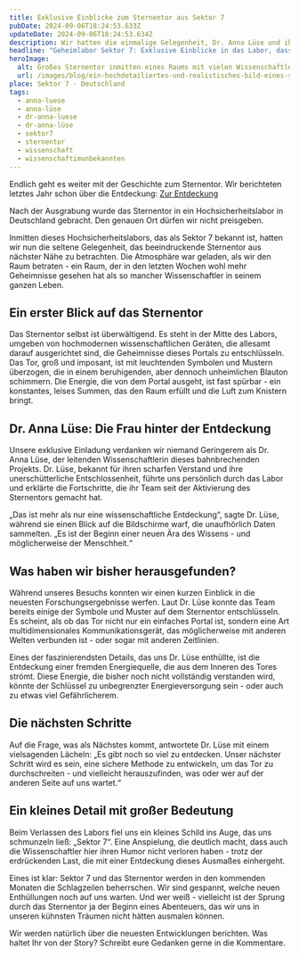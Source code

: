 ```yaml
---
title: Exklusive Einblicke zum Sternentor aus Sektor 7
pubDate: 2024-09-06T18:24:53.633Z
updateDate: 2024-09-06T18:24:53.634Z
description: Wir hatten die einmalige Gelegenheit, Dr. Anna Lüse und ihr Team im Geheimlabor Sektor 7 zu besuchen. Hier wird das sagenumwobene Sternentor untersucht.
headline: "Geheimlabor Sektor 7: Exklusive Einblicke in das Labor, dass das Sternentor aktiviert hat"
heroImage:
  alt: Großes Sternentor inmitten eines Raums mit vielen Wissenschaftlern
  url: /images/blog/ein-hochdetailiertes-und-realistisches-bild-eines-stargates-das-sich-in-einem-high-tech-labor-befindet.webp
place: Sektor 7 - Deutschland
tags:
  - anna-luese
  - anna-lüse
  - dr-anna-luese
  - dr-anna-lüse
  - sektor7
  - sternentor
  - wissenschaft
  - wissenschaftimunbekannten
---
```


Endlich geht es weiter mit der Geschichte zum Sternentor. Wir berichteten letztes Jahr schon über die Entdeckung:
[Zur Entdeckung](./antikes-sternentor-entdeckung-speyer.md)

Nach der Ausgrabung wurde das Sternentor in ein Hochsicherheitslabor in Deutschland gebracht. Den genauen Ort dürfen wir nicht preisgeben.

Inmitten dieses Hochsicherheitslabors, das als Sektor 7 bekannt ist, hatten wir nun die seltene Gelegenheit, das beeindruckende Sternentor aus nächster Nähe zu betrachten. Die Atmosphäre war geladen, als wir den Raum betraten - ein Raum, der in den letzten Wochen wohl mehr Geheimnisse gesehen hat als so mancher Wissenschaftler in seinem ganzen Leben.

## Ein erster Blick auf das Sternentor

Das Sternentor selbst ist überwältigend. Es steht in der Mitte des Labors, umgeben von hochmodernen wissenschaftlichen Geräten, die allesamt darauf ausgerichtet sind, die Geheimnisse dieses Portals zu entschlüsseln. Das Tor, groß und imposant, ist mit leuchtenden Symbolen und Mustern überzogen, die in einem beruhigenden, aber dennoch unheimlichen Blauton schimmern. Die Energie, die von dem Portal ausgeht, ist fast spürbar - ein konstantes, leises Summen, das den Raum erfüllt und die Luft zum Knistern bringt.

## Dr. Anna Lüse: Die Frau hinter der Entdeckung

Unsere exklusive Einladung verdanken wir niemand Geringerem als Dr. Anna Lüse, der leitenden Wissenschaftlerin dieses bahnbrechenden Projekts. Dr. Lüse, bekannt für ihren scharfen Verstand und ihre unerschütterliche Entschlossenheit, führte uns persönlich durch das Labor und erklärte die Fortschritte, die ihr Team seit der Aktivierung des Sternentors gemacht hat.

„Das ist mehr als nur eine wissenschaftliche Entdeckung“, sagte Dr. Lüse, während sie einen Blick auf die Bildschirme warf, die unaufhörlich Daten sammelten. „Es ist der Beginn einer neuen Ära des Wissens - und möglicherweise der Menschheit.“

## Was haben wir bisher herausgefunden?

Während unseres Besuchs konnten wir einen kurzen Einblick in die neuesten Forschungsergebnisse werfen. Laut Dr. Lüse konnte das Team bereits einige der Symbole und Muster auf dem Sternentor entschlüsseln. Es scheint, als ob das Tor nicht nur ein einfaches Portal ist, sondern eine Art multidimensionales Kommunikationsgerät, das möglicherweise mit anderen Welten verbunden ist - oder sogar mit anderen Zeitlinien.

Eines der faszinierendsten Details, das uns Dr. Lüse enthüllte, ist die Entdeckung einer fremden Energiequelle, die aus dem Inneren des Tores strömt. Diese Energie, die bisher noch nicht vollständig verstanden wird, könnte der Schlüssel zu unbegrenzter Energieversorgung sein - oder auch zu etwas viel Gefährlicherem.

## Die nächsten Schritte

Auf die Frage, was als Nächstes kommt, antwortete Dr. Lüse mit einem vielsagenden Lächeln: „Es gibt noch so viel zu entdecken. Unser nächster Schritt wird es sein, eine sichere Methode zu entwickeln, um das Tor zu durchschreiten - und vielleicht herauszufinden, was oder wer auf der anderen Seite auf uns wartet.“

## Ein kleines Detail mit großer Bedeutung

Beim Verlassen des Labors fiel uns ein kleines Schild ins Auge, das uns schmunzeln ließ: „Sektor 7“. Eine Anspielung, die deutlich macht, dass auch die Wissenschaftler hier ihren Humor nicht verloren haben - trotz der erdrückenden Last, die mit einer Entdeckung dieses Ausmaßes einhergeht.

Eines ist klar: Sektor 7 und das Sternentor werden in den kommenden Monaten die Schlagzeilen beherrschen. Wir sind gespannt, welche neuen Enthüllungen noch auf uns warten. Und wer weiß - vielleicht ist der Sprung durch das Sternentor ja der Beginn eines Abenteuers, das wir uns in unseren kühnsten Träumen nicht hätten ausmalen können.

Wir werden natürlich über die neuesten Entwicklungen berichten. Was haltet Ihr von der Story? Schreibt eure Gedanken gerne in die Kommentare.
